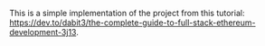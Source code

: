 This is a simple implementation of the project from this tutorial: https://dev.to/dabit3/the-complete-guide-to-full-stack-ethereum-development-3j13.
